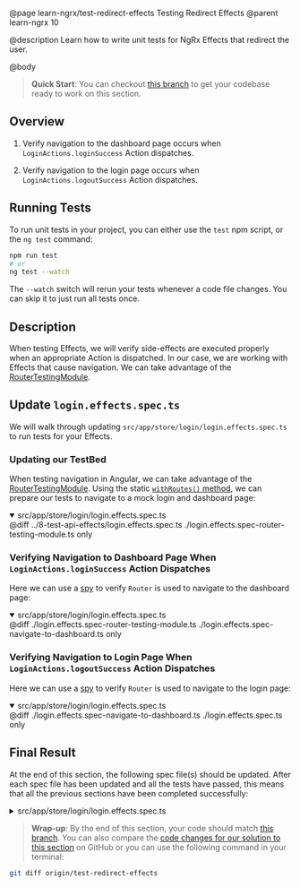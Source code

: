 @page learn-ngrx/test-redirect-effects Testing Redirect Effects
@parent learn-ngrx 10

@description Learn how to write unit tests for NgRx Effects that redirect the user.

@body


> **Quick Start**: You can checkout [this branch](https://github.com/bitovi/angular-ngrx-chat/tree/create-redirect-effects) to get your codebase ready to work on this section.


## Overview

1. Verify navigation to the dashboard page occurs when `LoginActions.loginSuccess` Action dispatches.

2. Verify navigation to the login page occurs when `LoginActions.logoutSuccess` Action dispatches.


## Running Tests

To run unit tests in your project, you can either use the `test` npm script, or the `ng test` command:

```bash
npm run test
# or
ng test --watch
```

The `--watch` switch will rerun your tests whenever a code file changes. You can skip it to just run all tests once.


## Description

When testing Effects, we will verify side-effects are executed properly when an appropriate Action is dispatched. In our case, we are working with Effects that cause navigation. We can take advantage of the [RouterTestingModule](https://angular.io/api/router/testing/RouterTestingModule#usage-notes).


## Update `login.effects.spec.ts`

We will walk through updating `src/app/store/login/login.effects.spec.ts` to run tests for your Effects.


### Updating our TestBed

When testing navigation in Angular, we can take advantage of the [RouterTestingModule](https://angular.io/api/router/testing/RouterTestingModule#usage-notes). Using the static [`withRoutes()` method](https://angular.io/api/router/testing/RouterTestingModule#static-methods), we can prepare our tests to navigate to a mock login and dashboard page:

<details open>
<summary>src/app/store/login/login.effects.spec.ts</summary>
@diff ../8-test-api-effects/login.effects.spec.ts ./login.effects.spec-router-testing-module.ts only
</details>


### Verifying Navigation to Dashboard Page When `LoginActions.loginSuccess` Action Dispatches

Here we can use a [spy](https://jasmine.github.io/tutorials/your_first_suite#:~:text=%C2%B6-,Spies,-Jasmine%20has%20test) to verify `Router` is used to navigate to the dashboard page:

<details open>
<summary>src/app/store/login/login.effects.spec.ts</summary>
@diff ./login.effects.spec-router-testing-module.ts ./login.effects.spec-navigate-to-dashboard.ts only
</details>


### Verifying Navigation to Login Page When `LoginActions.logoutSuccess` Action Dispatches

Here we can use a [spy](https://jasmine.github.io/tutorials/your_first_suite#:~:text=%C2%B6-,Spies,-Jasmine%20has%20test) to verify `Router` is used to navigate to the login page:

<details open>
<summary>src/app/store/login/login.effects.spec.ts</summary>
@diff ./login.effects.spec-navigate-to-dashboard.ts ./login.effects.spec.ts only
</details>


## Final Result

At the end of this section, the following spec file(s) should be updated. After each spec file has been updated and all the tests have passed, this means that all the previous sections have been completed successfully:

<details>
<summary>src/app/store/login/login.effects.spec.ts</summary>
@diff ../8-test-api-effects/login.effects.spec.ts ./login.effects.spec.ts only
</details>


> **Wrap-up**: By the end of this section, your code should match [this branch](https://github.com/bitovi/angular-ngrx-chat/tree/test-redirect-effects). You can also compare the [code changes for our solution to this section](https://github.com/bitovi/angular-ngrx-chat/compare/create-redirect-effects...test-redirect-effects) on GitHub or you can use the following command in your terminal:

```bash
git diff origin/test-redirect-effects
```
